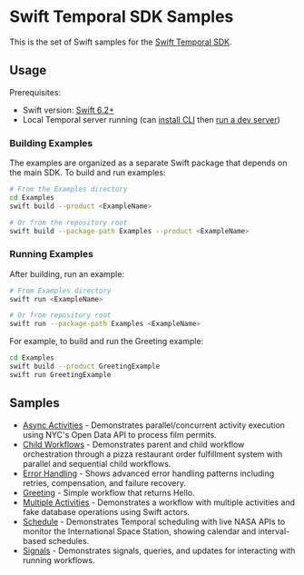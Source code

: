 # Swift Temporal SDK Samples

This is the set of Swift samples for the [Swift Temporal SDK](https://github.com/apple/swift-temporal-sdk).

## Usage

Prerequisites:

* Swift version: [Swift 6.2+](https://www.swift.org/install/)
* Local Temporal server running (can [install CLI](https://docs.temporal.io/cli#install) then
  [run a dev server](https://docs.temporal.io/cli#start-dev-server))

### Building Examples

The examples are organized as a separate Swift package that depends on the main SDK. To build and run examples:

```bash
# From the Examples directory
cd Examples
swift build --product <ExampleName>

# Or from the repository root
swift build --package-path Examples --product <ExampleName>
```

### Running Examples

After building, run an example:

```bash
# From Examples directory
swift run <ExampleName>

# Or from repository root
swift run --package-path Examples <ExampleName>
```

For example, to build and run the Greeting example:

```bash
cd Examples
swift build --product GreetingExample
swift run GreetingExample
```

## Samples

<!-- Keep this list in alphabetical order -->
* [Async Activities](AsyncActivities) - Demonstrates parallel/concurrent activity execution using NYC's Open Data API to process film permits.
* [Child Workflows](ChildWorkflows) - Demonstrates parent and child workflow orchestration through a pizza restaurant order fulfillment system with parallel and sequential child workflows.
* [Error Handling](ErrorHandling) - Shows advanced error handling patterns including retries, compensation, and failure recovery.
* [Greeting](Greeting) - Simple workflow that returns Hello.
* [Multiple Activities](MultipleActivities) - Demonstrates a workflow with multiple activities and fake database operations using Swift actors.
* [Schedule](Schedule) - Demonstrates Temporal scheduling with live NASA APIs to monitor the International Space Station, showing calendar and interval-based schedules.
* [Signals](Signals) - Demonstrates signals, queries, and updates for interacting with running workflows.
